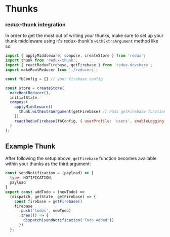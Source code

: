 # Thunks

### redux-thunk integration

In order to get the most out of writing your thunks, make sure to set up your thunk middleware using it's redux-thunk's `withExtraArgument` method like so:

```javascript
import { applyMiddleware, compose, createStore } from 'redux';
import thunk from 'redux-thunk';
import { reactReduxFirebase, getFirebase } from 'redux-devshare';
import makeRootReducer from './reducers';

const fbConfig = {} // your firebase config

const store = createStore(
  makeRootReducer(),
  initialState,
  compose(
    applyMiddleware([
      thunk.withExtraArgument(getFirebase) // Pass getFirebase function as extra argument
    ]),
    reactReduxFirebase(fbConfig, { userProfile: 'users', enableLogging: false })
  )
);

```

## Example Thunk

After following the setup above, `getFirebase` function becomes available within your thunks as the third argument:

```javascript
const sendNotification = (payload) => {
  type: NOTIFICATION,
  payload
}
export const addTodo = (newTodo) =>
  (dispatch, getState, getFirebase) => {
    const firebase = getFirebase()
    firebase
      .push('todos', newTodo)
      .then(() => {
        dispatch(sendNotification('Todo Added'))
      })
  };

```
